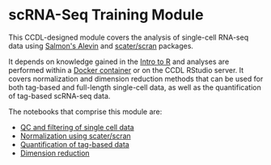 # scRNA-Seq Training Module

This CCDL-designed module covers the analysis of single-cell RNA-seq data using [Salmon's Alevin](https://salmon.readthedocs.io/en/latest/alevin.html) and [scater/scran](https://bioconductor.org/packages/devel/bioc/vignettes/scran/inst/doc/scran.html) packages.

It depends on knowledge gained in the [Intro to R](https://github.com/AlexsLemonade/training-modules/tree/master/intro-to-R-tidyverse) and analyses are performed within a [Docker container](https://github.com/AlexsLemonade/training-modules/tree/master/docker-install) or on the CCDL RStudio server.
It covers normalization and dimension reduction methods that can be used for both tag-based and full-length single-cell data, as well as the quantification of tag-based scRNA-seq data.

The notebooks that comprise this module are:
* [QC and filtering of single cell data](https://htmlpreview.github.io/?https://github.com/AlexsLemonade/training-modules/blob/master/scRNA-seq/01-filtering_scRNA-seq.nb.html)
* [Normalization using scater/scran](https://htmlpreview.github.io/?https://github.com/AlexsLemonade/training-modules/blob/master/scRNA-seq/02-normalizing_scRNA-seq.nb.html)
* [Quantification of tag-based data](https://htmlpreview.github.io/?https://github.com/AlexsLemonade/training-modules/blob/master/scRNA-seq/04-tag-based_scRNA-seq_processing.nb.html)
* [Dimension reduction](https://htmlpreview.github.io/?https://github.com/AlexsLemonade/training-modules/blob/master/scRNA-seq/05-dimension_reduction_scRNA-seq.nb.html)
